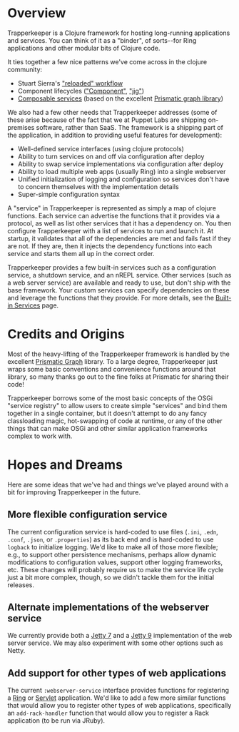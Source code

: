 # Overview

Trapperkeeper is a Clojure framework for hosting long-running applications and services.  You can think of it as a "binder", of sorts--for Ring applications and other modular bits of Clojure code.

It ties together a few nice patterns we've come across in the clojure community:

* Stuart Sierra's ["reloaded" workflow](http://thinkrelevance.com/blog/2013/06/04/clojure-workflow-reloaded)
* Component lifecycles (["Component"](https://github.com/stuartsierra/component), ["jig"](https://github.com/juxt/jig#components))
* [Composable services](http://blog.getprismatic.com/blog/2013/2/1/graph-abstractions-for-structured-computation) (based on the excellent [Prismatic graph library](https://github.com/Prismatic/plumbing))

We also had a few other needs that Trapperkeeper addresses (some of these arise because of the fact that we at Puppet Labs are shipping on-premises software, rather than SaaS.  The framework is a shipping part of the application, in addition to providing useful features for development):

* Well-defined service interfaces (using clojure protocols)
* Ability to turn services on and off via configuration after deploy
* Ability to swap service implementations via configuration after deploy
* Ability to load multiple web apps (usually Ring) into a single webserver
* Unified initialization of logging and configuration so services don't have to concern themselves with the implementation details
* Super-simple configuration syntax

A "service" in Trapperkeeper is represented as simply a map of clojure functions.  Each service can advertise the functions that it provides via a protocol, as well as list other services that it has a dependency on.  You then configure Trapperkeeper with a list of services to run and launch it.  At startup, it validates that all of the dependencies are met and fails fast if they are not.  If they are, then it injects the dependency functions into each service and starts them all up in the correct order.

Trapperkeeper provides a few built-in services such as a configuration service, a shutdown service, and an nREPL service.  Other services (such as a web server service) are available and ready to use, but don't ship with the base framework.  Your custom services can specify dependencies on these and leverage the functions that they provide.  For more details, see the [Built-in Services](Built-in-Services) page.

# Credits and Origins

Most of the heavy-lifting of the Trapperkeeper framework is handled by the excellent [Prismatic Graph](https://github.com/Prismatic/plumbing) library.  To a large degree, Trapperkeeper just wraps some basic conventions and convenience functions around that library, so many thanks go out to the fine folks at Prismatic for sharing their code!

Trapperkeeper borrows some of the most basic concepts of the OSGi "service registry" to allow users to create simple "services" and bind them together in a single container, but it doesn't attempt to do any fancy classloading magic, hot-swapping of code at runtime, or any of the other things that can make OSGi and other similar application frameworks complex to work with.

# Hopes and Dreams

Here are some ideas that we've had and things we've played around with a bit for improving Trapperkeeper in the future.

## More flexible configuration service

The current configuration service is hard-coded to use files (`.ini`, `.edn`, `.conf`, `.json`, or `.properties`) as its back end and is hard-coded to use `logback` to initialize logging.  We'd like to make all of those more flexible; e.g., to support other persistence mechanisms, perhaps allow dynamic modifications to configuration values, support other logging frameworks, etc.  These changes will probably require us to make the service life cycle just a bit more complex, though, so we didn't tackle them for the initial releases.

## Alternate implementations of the webserver service

We currently provide both a [Jetty 7](https://github.com/puppetlabs/trapperkeeper-webserver-jetty7) and a [Jetty 9](https://github.com/puppetlabs/trapperkeeper-webserver-jetty9) implementation of the web server service.  We may also experiment with some other options such as Netty.

## Add support for other types of web applications

The current `:webserver-service` interface provides functions for registering a [Ring](https://github.com/ring-clojure/ring) or [Servlet](http://docs.oracle.com/javaee/7/api/javax/servlet/Servlet.html) application.  We'd like to add a few more similar functions that would allow you to register other types of web applications, specifically an `add-rack-handler` function that would allow you to register a Rack application (to be run via JRuby).
